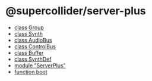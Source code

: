 # @supercollider/server-plus

<ul class="no-dot"><li><a href="#/packages/server-plus/Group"><span class="token keyword">class</span> <span class="Class">Group</span></a></li><li><a href="#/packages/server-plus/Synth"><span class="token keyword">class</span> <span class="Class">Synth</span></a></li><li><a href="#/packages/server-plus/AudioBus"><span class="token keyword">class</span> <span class="Class">AudioBus</span></a></li><li><a href="#/packages/server-plus/ControlBus"><span class="token keyword">class</span> <span class="Class">ControlBus</span></a></li><li><a href="#/packages/server-plus/Buffer"><span class="token keyword">class</span> <span class="Class">Buffer</span></a></li><li><a href="#/packages/server-plus/SynthDef"><span class="token keyword">class</span> <span class="Class">SynthDef</span></a></li><li><a href="#/packages/server-plus/ServerPlus"><span class="token keyword">module</span> <span class="module">"ServerPlus"</span></a></li><li><a href="#/packages/server-plus/boot"><span class="token keyword">function</span> <span class="Function">boot</span></a></li></ul>
